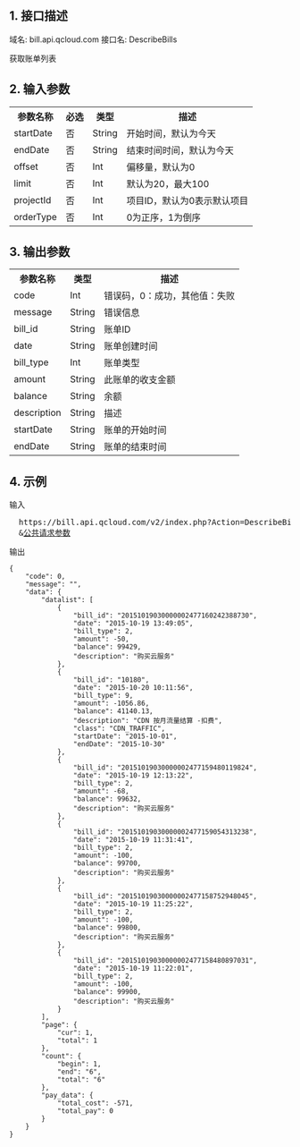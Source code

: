## 1. 接口描述
 
域名: bill.api.qcloud.com
接口名: DescribeBills

获取账单列表

 

## 2. 输入参数
 

<table class="t"><tbody><tr>
<th><b>参数名称</b></th>
<th><b>必选</b></th>
<th><b>类型</b></th>
<th><b>描述</b></th>
<tr>
<td> startDate <td> 否 <td> String <td> 开始时间，默认为今天
<tr>
<td> endDate <td> 否 <td> String <td>  结束时间时间，默认为今天
<tr>
<td> offset <td> 否 <td> Int <td> 偏移量，默认为0
<tr>
<td> limit <td> 否 <td> Int <td>  默认为20，最大100
<tr>
<td> projectId <td> 否 <td> Int <td> 项目ID，默认为0表示默认项目
<tr>
<td> orderType <td> 否 <td> Int <td> 0为正序，1为倒序
</tbody></table>

 

## 3. 输出参数
 

<table class="t"><tbody><tr>
<th><b>参数名称</b></th>
<th><b>类型</b></th>
<th><b>描述</b></th>
<tr>
<td> code <td> Int <td> 错误码，0：成功，其他值：失败
<tr>
<td> message <td> String <td> 错误信息
<tr>
<td> bill_id<td> String <td> 账单ID
<tr>
<td> date <td> String <td> 账单创建时间
<tr>
<td> bill_type <td> Int<td> 账单类型
<tr>
<td> amount <td> String <td> 此账单的收支金额
<tr>
<td> balance<td> String <td> 余额
<tr>
<td> description<td> String <td> 描述
<tr>
<td> startDate<td> String <td> 账单的开始时间
<tr>
<td> endDate<td> String <td> 账单的结束时间
</tbody></table>

 

## 4. 示例
 
输入
<pre>
  https://bill.api.qcloud.com/v2/index.php?Action=DescribeBills
  &<a href="http://tcecqpoc.fsphere.cn/doc/api/229/6976">公共请求参数</a>
</pre>

输出
```
{
    "code": 0,
    "message": "",
    "data": {
        "datalist": [
            {
                "bill_id": "20151019030000002477160242388730",
                "date": "2015-10-19 13:49:05",
                "bill_type": 2,
                "amount": -50,
                "balance": 99429,
                "description": "购买云服务"
            },
            {
                "bill_id": "10180",
                "date": "2015-10-20 10:11:56",
                "bill_type": 9,
                "amount": -1056.86,
                "balance": 41140.13,
                "description": "CDN 按月流量结算 -扣费",
                "class": "CDN_TRAFFIC",
                "startDate": "2015-10-01",
                "endDate": "2015-10-30"
            },
            {
                "bill_id": "20151019030000002477159480119824",
                "date": "2015-10-19 12:13:22",
                "bill_type": 2,
                "amount": -68,
                "balance": 99632,
                "description": "购买云服务"
            },
            {
                "bill_id": "20151019030000002477159054313238",
                "date": "2015-10-19 11:31:41",
                "bill_type": 2,
                "amount": -100,
                "balance": 99700,
                "description": "购买云服务"
            },
            {
                "bill_id": "20151019030000002477158752948045",
                "date": "2015-10-19 11:25:22",
                "bill_type": 2,
                "amount": -100,
                "balance": 99800,
                "description": "购买云服务"
            },
            {
                "bill_id": "20151019030000002477158480897031",
                "date": "2015-10-19 11:22:01",
                "bill_type": 2,
                "amount": -100,
                "balance": 99900,
                "description": "购买云服务"
            }
        ],
        "page": {
            "cur": 1,
            "total": 1
        },
        "count": {
            "begin": 1,
            "end": "6",
            "total": "6"
        },
        "pay_data": {
            "total_cost": -571,
            "total_pay": 0
        }
    }
}
```


